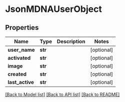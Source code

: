 # JsonMDNAUserObject


## Properties
Name | Type | Description | Notes
------------ | ------------- | ------------- | -------------
**user_name** | **str** |  | [optional] 
**activated** | **str** |  | [optional] 
**image** | **str** |  | [optional] 
**created** | **str** |  | [optional] 
**last_active** | **str** |  | [optional] 

[[Back to Model list]](../README.md#documentation-for-models) [[Back to API list]](../README.md#documentation-for-api-endpoints) [[Back to README]](../README.md)


